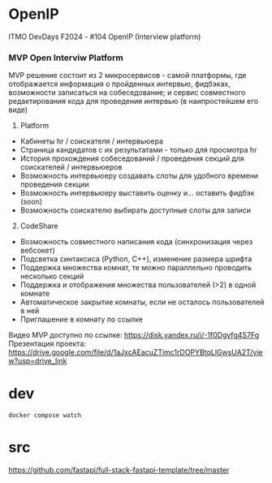 # OpenIP
ITMO DevDays F2024 - #104 OpenIP (Interview platform)

### MVP Open Interviw Platform

MVP решение состоит из 2 микросервисов - самой платформы, где отображается информация о пройденных интервью, фидбэках, возможности записаться на собеседование; и cервис совместного редактирования кода для проведения интервью (в наипростейшем его виде)

1) Platform

* Кабинеты hr / соискателя / интервьюера
* Страница кандидатов с их результатами - только для просмотра hr
* История прохождения собеседований / проведения секций для соискателей / интервьюеров
* Возможность интервьюеру создавать слоты для удобного времени проведения секции
* Возможность интервьюеру выставить оценку и... оставить фидбэк (soon)
* Возможность соискателю выбирать доступные слоты для записи

2) CodeShare

* Возможность совместного написания кода (синхронизация через вебсокет)
* Подсветка синтаксиса (Python, C++), изменение размера шрифта
* Поддержка множества комнат, те можно параллельно проводить несколько секций
* Поддержка и отображения множества пользователей (>2) в одной комнате
* Автоматическое закрытие комнаты, если не осталось пользователей в ней
* Приглашение в комнату по ссылке

Видео MVP доступно по ссылке: https://disk.yandex.ru/i/-1f0Dgyfg4S7Fg
Презентация проекта: https://drive.google.com/file/d/1aJxcAEacuZTimc1rDOPYBtqLlGwsUA2T/view?usp=drive_link

# dev

```docker compose watch```

# src

https://github.com/fastapi/full-stack-fastapi-template/tree/master
